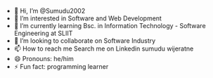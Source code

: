 - 👋 Hi, I’m @Sumudu2002
- 👀 I’m interested in Software and Web Development 
- 🌱 I’m currently learning Bsc. in Information Technology - Software Engineering at SLIIT
- 💞️ I’m looking to collaborate on Software Industry 
- 📫 How to reach me Search me on Linkedin sumudu wijeratne
- 😄 Pronouns: he/him
- ⚡ Fun fact: programming learner

<!---
Sumudu2002/Sumudu2002 is a ✨ special ✨ repository because its `README.md` (this file) appears on your GitHub profile.
You can click the Preview link to take a look at your changes.
--->
